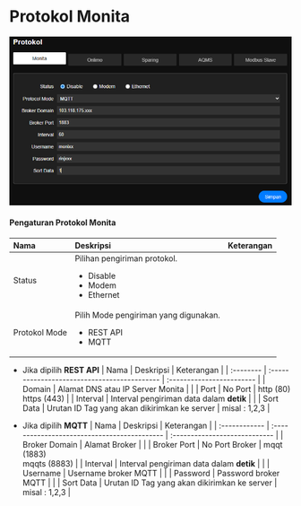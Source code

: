 # Protokol Monita


![Protokol](../../assets/images/protokol_monita.PNG)

#### Pengaturan Protokol Monita

| Nama          | Deskripsi                                                                                 | Keterangan |
| :------------ | :---------------------------------------------------------------------------------------- | :--------- |
| Status        | Pilihan pengiriman protokol. <br><ul><li>Disable</li><li>Modem</li><li>Ethernet</li></ul> |
| Protokol Mode | Pilih Mode pengiriman yang digunakan. <br><ul><li>REST API</li><li>MQTT</li></ul>         |            |

- Jika dipilih __REST API__
| Nama      | Deskripsi                                    | Keterangan                |
| :-------- | :------------------------------------------- | :------------------------ |
| Domain    | Alamat DNS atau IP Server Monita             |                           |
| Port      | No Port                                      | http (80) <br>https (443) |
| Interval  | Interval pengiriman data dalam __detik__     |                           |
| Sort Data | Urutan ID Tag yang akan dikirimkan ke server | misal : 1,2,3             |

- Jika dipilih __MQTT__
| Nama          | Deskripsi                                    | Keterangan                    |
| :------------ | :------------------------------------------- | :---------------------------- |
| Broker Domain | Alamat Broker                                |                               |
| Broker Port   | No Port Broker                               | mqqt (1883) <br> mqqts (8883) |
| Interval      | Interval pengiriman data dalam __detik__     |                               |
| Username      | Username broker MQTT                         |                               |
| Password      | Password broker MQTT                         |                               |
| Sort Data     | Urutan ID Tag yang akan dikirimkan ke server | misal : 1,2,3                 |

